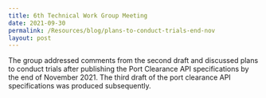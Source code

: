 ```yaml
---
title: 6th Technical Work Group Meeting
date: 2021-09-30
permalink: /Resources/blog/plans-to-conduct-trials-end-nov
layout: post
---
```


The group addressed comments from the second draft and discussed plans to conduct trials after publishing the Port Clearance API specifications by the end of November 2021. The third draft of the port clearance API specifications was produced subsequently.